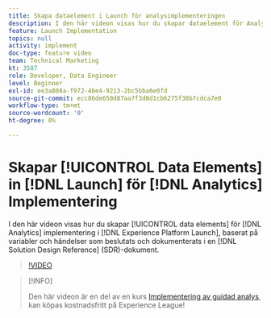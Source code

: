 ```yaml
---
title: Skapa dataelement i Launch för analysimplementeringen
description: I den här videon visas hur du skapar dataelement för Analytics-implementeringen i Launch, baserat på de variabler och händelser som valts och dokumenterats i ett SDR-dokument (Solution Design Reference).
feature: Launch Implementation
topics: null
activity: implement
doc-type: feature video
team: Technical Marketing
kt: 3587
role: Developer, Data Engineer
level: Beginner
exl-id: ee3a808a-f972-46e4-9213-2bc5bba6e0fd
source-git-commit: ecc86de650d87aa7f3d8d1cb6275f38b7cdca7e0
workflow-type: tm+mt
source-wordcount: '0'
ht-degree: 0%

---
```


# Skapar [!UICONTROL Data Elements] in [!DNL Launch] för [!DNL Analytics] Implementering

I den här videon visas hur du skapar [!UICONTROL data elements] för [!DNL Analytics] implementering i [!DNL Experience Platform Launch], baserat på variabler och händelser som beslutats och dokumenterats i en [!DNL Solution Design Reference] (SDR)-dokument.

>[!VIDEO](https://video.tv.adobe.com/v/28760/?quality=12&learn=on)

>[!INFO]
>
> Den här videon är en del av en kurs [Implementering av guidad analys](https://experienceleague.adobe.com/?recommended=Analytics-D-1-2019.1), kan köpas kostnadsfritt på Experience League!